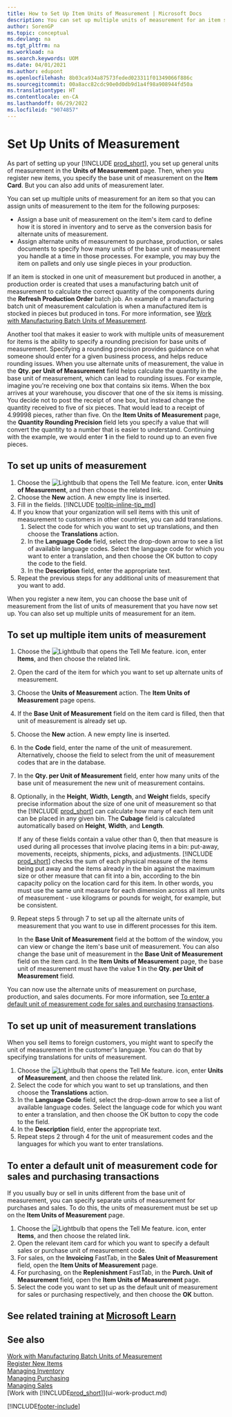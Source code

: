 ```yaml
---
title: How to Set Up Item Units of Measurement | Microsoft Docs
description: You can set up multiple units of measurement for an item so that you can assign units of measurement to the item.
author: SorenGP
ms.topic: conceptual
ms.devlang: na
ms.tgt_pltfrm: na
ms.workload: na
ms.search.keywords: UOM
ms.date: 04/01/2021
ms.author: edupont
ms.openlocfilehash: 8b03ca934a87573feded023311f01349066f886c
ms.sourcegitcommit: 00a8acc82cdc90e0d0db9d1a4f98a908944fd50a
ms.translationtype: HT
ms.contentlocale: en-CA
ms.lasthandoff: 06/29/2022
ms.locfileid: "9074857"
---
```

# <a name="set-up-units-of-measure"></a>Set Up Units of Measurement

As part of setting up your [!INCLUDE [prod_short](includes/prod_short.md)], you set up general units of measurement in the **Units of Measurement** page. Then, when you register new items, you specify the base unit of measurement on the **Item Card**. But you can also add units of measurement later.  

You can set up multiple units of measurement for an item so that you can assign units of measurement to the item for the following purposes:

- Assign a base unit of measurement on the item's item card to define how it is stored in inventory and to serve as the conversion basis for alternate units of measurement.
- Assign alternate units of measurement to purchase, production, or sales documents to specify how many units of the base unit of measurement you handle at a time in those processes. For example, you may buy the item on pallets and only use single pieces in your production.

If an item is stocked in one unit of measurement but produced in another, a production order is created that uses a manufacturing batch unit of measurement to calculate the correct quantity of the components during the **Refresh Production Order** batch job. An example of a manufacturing batch unit of measurement calculation is when a manufactured item is stocked in pieces but produced in tons. For more information, see [Work with Manufacturing Batch Units of Measurement](production-how-to-use-the-manufacturing-batch-unit-of-measure.md).  

Another tool that makes it easier to work with multiple units of measurement for items is the ability to specify a rounding precision for base units of measurement. Specifying a rounding precision provides guidance on what someone should enter for a given business process, and helps reduce rounding issues. When you use alternate units of measurement, the value in the **Qty. per Unit of Measurement** field helps calculate the quantity in the base unit of measurement, which can lead to rounding issues. For example, imagine you're receiving one box that contains six items. When the box arrives at your warehouse, you discover that one of the six items is missing. You decide not to post the receipt of one box, but instead change the quantity received to five of six pieces. That would lead to a receipt of 4.99998 pieces, rather than five. On the **Item Units of Measurement** page, the **Quantity Rounding Precision** field lets you specify a value that will convert the quantity to a number that is easier to understand. Continuing with the example, we would enter **1** in the field to round up to an even five pieces.

## <a name="to-set-up-units-of-measure"></a>To set up units of measurement

1. Choose the ![Lightbulb that opens the Tell Me feature.](media/ui-search/search_small.png "Tell me what you want to do") icon, enter **Units of Measurement**, and then choose the related link.  
2. Choose the **New** action. A new empty line is inserted.  
3. Fill in the fields. [!INCLUDE [tooltip-inline-tip_md](includes/tooltip-inline-tip_md.md)]  
4. If you know that your organization will sell items with this unit of measurement to customers in other countries, you can add translations.  
    1. Select the code for which you want to set up translations, and then choose the **Translations** action.
    2. In the **Language Code** field, select the drop-down arrow to see a list of available language codes. Select the language code for which you want to enter a translation, and then choose the OK button to copy the code to the field.
    3. In the **Description** field, enter the appropriate text.
5. Repeat the previous steps for any additional units of measurement that you want to add.  

When you register a new item, you can choose the base unit of measurement from the list of units of measurement that you have now set up. You can also set up multiple units of measurement for an item.  

## <a name="to-set-up-multiple-item-units-of-measure"></a>To set up multiple item units of measurement

1. Choose the ![Lightbulb that opens the Tell Me feature.](media/ui-search/search_small.png "Tell me what you want to do") icon, enter **Items**, and then choose the related link.
2. Open the card of the item for which you want to set up alternate units of measurement.
3. Choose the **Units of Measurement** action. The **Item Units of Measurement** page opens.
4. If the **Base Unit of Measurement** field on the item card is filled, then that unit of measurement is already set up.
5. Choose the **New** action. A new empty line is inserted.
6. In the **Code** field, enter the name of the unit of measurement. Alternatively, choose the field to select from the unit of measurement codes that are in the database.
7. In the **Qty. per Unit of Measurement** field, enter how many units of the base unit of measurement the new unit of measurement contains.
8. Optionally, in the **Height**, **Width**, **Length**, and **Weight** fields, specify precise information about the size of one unit of measurement so that the [!INCLUDE [prod_short](includes/prod_short.md)] can calculate how many of each item unit can be placed in any given bin. The **Cubage** field is calculated automatically based on **Height**, **Width**, and **Length**.

    If any of these fields contain a value other than 0, then that measure is used during all processes that involve placing items in a bin: put-away, movements, receipts, shipments, picks, and adjustments. [!INCLUDE [prod_short](includes/prod_short.md)] checks the sum of each physical measure of the items being put away and the items already in the bin against the maximum size or other measure that can fit into a bin, according to the bin capacity policy on the location card for this item. In other words, you must use the same unit measure for each dimension across all item units of measurement - use kilograms or pounds for weight, for example, but be consistent.
9. Repeat steps 5 through 7 to set up all the alternate units of measurement that you want to use in different processes for this item.

    In the **Base Unit of Measurement** field at the bottom of the window, you can view or change the item's base unit of measurement. You can also change the base unit of measurement in the **Base Unit of Measurement** field on the item card. In the **Item Units of Measurement** page, the base unit of measurement must have the value **1** in the **Qty. per Unit of Measurement** field.

You can now use the alternate units of measurement on purchase, production, and sales documents. For more information, see [To enter a default unit of measurement code for sales and purchasing transactions](#to-enter-a-default-unit-of-measure-code-for-sales-and-purchasing-transactions).  

## <a name="to-set-up-unit-of-measure-translations"></a>To set up unit of measurement translations

When you sell items to foreign customers, you might want to specify the unit of measurement in the customer's language. You can do that by specifying translations for units of measurement.

1. Choose the ![Lightbulb that opens the Tell Me feature.](media/ui-search/search_small.png "Tell me what you want to do") icon, enter **Units of Measurement**, and then choose the related link.
2. Select the code for which you want to set up translations, and then choose the **Translations** action.
3. In the **Language Code** field, select the drop-down arrow to see a list of available language codes. Select the language code for which you want to enter a translation, and then choose the OK button to copy the code to the field.
4. In the **Description** field, enter the appropriate text.
5. Repeat steps 2 through 4 for the unit of measurement codes and the languages for which you want to enter translations.

## <a name="to-enter-a-default-unit-of-measure-code-for-sales-and-purchasing-transactions"></a>To enter a default unit of measurement code for sales and purchasing transactions

If you usually buy or sell in units different from the base unit of measurement, you can specify separate units of measurement for purchases and sales. To do this, the units of measurement must be set up on the **Item Units of Measurement** page.

1. Choose the ![Lightbulb that opens the Tell Me feature.](media/ui-search/search_small.png "Tell me what you want to do") icon, enter **Items**, and then choose the related link.
2. Open the relevant item card for which you want to specify a default sales or purchase unit of measurement code.
3. For sales, on the **Invoicing** FastTab, in the **Sales Unit of Measurement** field, open the **Item Units of Measurement** page.
4. For purchasing, on the **Replenishment** FastTab, in the **Purch. Unit of Measurement** field, open the **Item Units of Measurement** page.
5. Select the code you want to set up as the default unit of measurement for sales or purchasing respectively, and then choose the **OK** button.

## <a name="see-related-training-at-microsoft-learn"></a>See related training at [Microsoft Learn](/learn/modules/trade-master-data-dynamics-365-business-central/)

## <a name="see-also"></a>See also 

[Work with Manufacturing Batch Units of Measurement](production-how-to-use-the-manufacturing-batch-unit-of-measure.md)  
[Register New Items](inventory-how-register-new-items.md)  
[Managing Inventory](inventory-manage-inventory.md)  
[Managing Purchasing](purchasing-manage-purchasing.md)  
[Managing Sales](sales-manage-sales.md)  
[Work with [!INCLUDE[prod_short](includes/prod_short.md)]](ui-work-product.md)  


[!INCLUDE[footer-include](includes/footer-banner.md)]